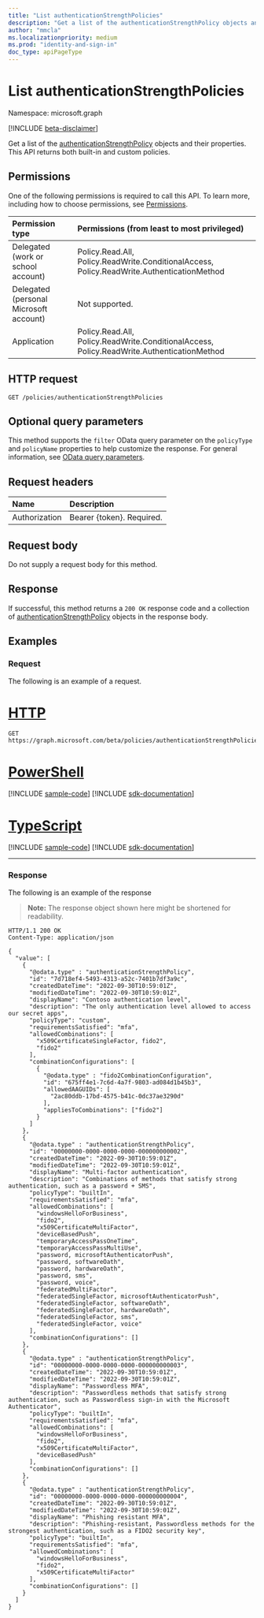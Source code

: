 ```yaml
---
title: "List authenticationStrengthPolicies"
description: "Get a list of the authenticationStrengthPolicy objects and their properties."
author: "mmcla"
ms.localizationpriority: medium
ms.prod: "identity-and-sign-in"
doc_type: apiPageType
---
```


# List authenticationStrengthPolicies
Namespace: microsoft.graph

[!INCLUDE [beta-disclaimer](../../includes/beta-disclaimer.md)]

Get a list of the [authenticationStrengthPolicy](../resources/authenticationstrengthpolicy.md) objects and their properties. This API returns both built-in and custom policies.

## Permissions
One of the following permissions is required to call this API. To learn more, including how to choose permissions, see [Permissions](/graph/permissions-reference).

|Permission type|Permissions (from least to most privileged)|
|:---|:---|
|Delegated (work or school account)|Policy.Read.All, Policy.ReadWrite.ConditionalAccess, Policy.ReadWrite.AuthenticationMethod|
|Delegated (personal Microsoft account)|Not supported.|
|Application|Policy.Read.All, Policy.ReadWrite.ConditionalAccess, Policy.ReadWrite.AuthenticationMethod|

## HTTP request

<!-- {
  "blockType": "ignored"
}
-->
``` http
GET /policies/authenticationStrengthPolicies
```

## Optional query parameters
This method supports the `filter` OData query parameter on the `policyType` and `policyName` properties to help customize the response. For general information, see [OData query parameters](/graph/query-parameters).

## Request headers
|Name|Description|
|:---|:---|
|Authorization|Bearer {token}. Required.|

## Request body
Do not supply a request body for this method.

## Response

If successful, this method returns a `200 OK` response code and a collection of [authenticationStrengthPolicy](../resources/authenticationstrengthpolicy.md) objects in the response body.

## Examples

### Request
The following is an example of a request.

# [HTTP](#tab/http)
<!-- {
  "blockType": "request",
  "name": "list_authenticationstrengthpolicy"
}
-->
``` http
GET https://graph.microsoft.com/beta/policies/authenticationStrengthPolicies
```

# [PowerShell](#tab/powershell)
[!INCLUDE [sample-code](../includes/snippets/powershell/list-authenticationstrengthpolicy-powershell-snippets.md)]
[!INCLUDE [sdk-documentation](../includes/snippets/snippets-sdk-documentation-link.md)]

# [TypeScript](#tab/typescript)
[!INCLUDE [sample-code](../includes/snippets/typescript/list-authenticationstrengthpolicy-typescript-snippets.md)]
[!INCLUDE [sdk-documentation](../includes/snippets/snippets-sdk-documentation-link.md)]

---

### Response
The following is an example of the response
>**Note:** The response object shown here might be shortened for readability.
<!-- {
  "blockType": "response",
  "truncated": true,
  "@odata.type": "Collection(microsoft.graph.authenticationStrengthPolicy)"
}
-->
``` http
HTTP/1.1 200 OK
Content-Type: application/json

{
  "value": [
    {
      "@odata.type" : "authenticationStrengthPolicy",
      "id": "7d718ef4-5493-4313-a52c-7401b7df3a9c",
      "createdDateTime": "2022-09-30T10:59:01Z",
      "modifiedDateTime": "2022-09-30T10:59:01Z",
      "displayName": "Contoso authentication level",
      "description": "The only authentication level allowed to access our secret apps",
      "policyType": "custom",
      "requirementsSatisfied": "mfa",
      "allowedCombinations": [
        "x509CertificateSingleFactor, fido2",
        "fido2"
      ],
      "combinationConfigurations": [
        {
          "@odata.type" : "fido2CombinationConfiguration",
          "id": "675ff4e1-7c6d-4a7f-9803-ad084d1b45b3",
          "allowedAAGUIDs": [
            "2ac80ddb-17bd-4575-b41c-0dc37ae3290d"
          ],
          "appliesToCombinations": ["fido2"]
        }
      ]
    },
    {
      "@odata.type" : "authenticationStrengthPolicy",
      "id": "00000000-0000-0000-0000-000000000002",
      "createdDateTime": "2022-09-30T10:59:01Z",
      "modifiedDateTime": "2022-09-30T10:59:01Z",
      "displayName": "Multi-factor authentication",
      "description": "Combinations of methods that satisfy strong authentication, such as a password + SMS",
      "policyType": "builtIn",
      "requirementsSatisfied": "mfa",
      "allowedCombinations": [
        "windowsHelloForBusiness",
        "fido2",
        "x509CertificateMultiFactor",
        "deviceBasedPush",
        "temporaryAccessPassOneTime",
        "temporaryAccessPassMultiUse",
        "password, microsoftAuthenticatorPush",
        "password, softwareOath",
        "password, hardwareOath",
        "password, sms",
        "password, voice",
        "federatedMultiFactor",
        "federatedSingleFactor, microsoftAuthenticatorPush",
        "federatedSingleFactor, softwareOath",
        "federatedSingleFactor, hardwareOath",
        "federatedSingleFactor, sms",
        "federatedSingleFactor, voice"
      ],
      "combinationConfigurations": []
    },
    {
      "@odata.type" : "authenticationStrengthPolicy",
      "id": "00000000-0000-0000-0000-000000000003",
      "createdDateTime": "2022-09-30T10:59:01Z",
      "modifiedDateTime": "2022-09-30T10:59:01Z",
      "displayName": "Passwordless MFA",
      "description": "Passwordless methods that satisfy strong authentication, such as Passwordless sign-in with the Microsoft Authenticator",
      "policyType": "builtIn",
      "requirementsSatisfied": "mfa",
      "allowedCombinations": [
        "windowsHelloForBusiness",
        "fido2",
        "x509CertificateMultiFactor",
        "deviceBasedPush"
      ],
      "combinationConfigurations": []
    },
    {
      "@odata.type" : "authenticationStrengthPolicy",
      "id": "00000000-0000-0000-0000-000000000004",
      "createdDateTime": "2022-09-30T10:59:01Z",
      "modifiedDateTime": "2022-09-30T10:59:01Z",
      "displayName": "Phishing resistant MFA",
      "description": "Phishing-resistant, Passwordless methods for the strongest authentication, such as a FIDO2 security key",
      "policyType": "builtIn",
      "requirementsSatisfied": "mfa",
      "allowedCombinations": [
        "windowsHelloForBusiness",
        "fido2",
        "x509CertificateMultiFactor"
      ],
      "combinationConfigurations": []
    }
  ]
}
```

